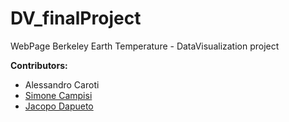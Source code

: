 # DV_finalProject
 WebPage Berkeley Earth Temperature - DataVisualization project

<b>Contributors:</b>
<ul>
 <li>Alessandro Caroti</li>
 <li><a href="https://github.com/simocampi">Simone Campisi</a></li>
 <li><a href="https://github.com/LazyRacc00n">Jacopo Dapueto</a></li>
</ul>
